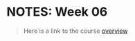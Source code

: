 # NOTES: Week 06

> Here is a link to the course [overview](https://github.com/benbrastmckie/ModalHistory)

